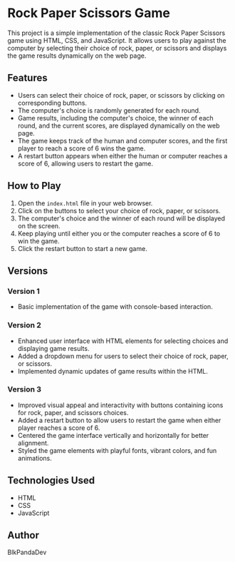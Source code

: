 # Rock Paper Scissors Game

This project is a simple implementation of the classic Rock Paper Scissors game using HTML, CSS, and JavaScript. It allows users to play against the computer by selecting their choice of rock, paper, or scissors and displays the game results dynamically on the web page.

## Features

- Users can select their choice of rock, paper, or scissors by clicking on corresponding buttons.
- The computer's choice is randomly generated for each round.
- Game results, including the computer's choice, the winner of each round, and the current scores, are displayed dynamically on the web page.
- The game keeps track of the human and computer scores, and the first player to reach a score of 6 wins the game.
- A restart button appears when either the human or computer reaches a score of 6, allowing users to restart the game.

## How to Play

1. Open the `index.html` file in your web browser.
2. Click on the buttons to select your choice of rock, paper, or scissors.
3. The computer's choice and the winner of each round will be displayed on the screen.
4. Keep playing until either you or the computer reaches a score of 6 to win the game.
5. Click the restart button to start a new game.

## Versions

### Version 1

- Basic implementation of the game with console-based interaction.

### Version 2

- Enhanced user interface with HTML elements for selecting choices and displaying game results.
- Added a dropdown menu for users to select their choice of rock, paper, or scissors.
- Implemented dynamic updates of game results within the HTML.

### Version 3

- Improved visual appeal and interactivity with buttons containing icons for rock, paper, and scissors choices.
- Added a restart button to allow users to restart the game when either player reaches a score of 6.
- Centered the game interface vertically and horizontally for better alignment.
- Styled the game elements with playful fonts, vibrant colors, and fun animations.

## Technologies Used

- HTML
- CSS
- JavaScript

## Author

BlkPandaDev
